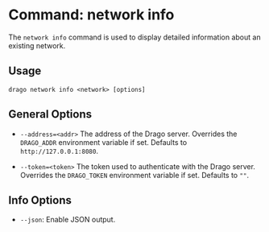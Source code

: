 # Command: network info

The `network info` command is used to display detailed information about an existing network.

## Usage

```
drago network info <network> [options]
```

## General Options

- `--address=<addr>`
    The address of the Drago server.
    Overrides the `DRAGO_ADDR` environment variable if set.
    Defaults to `http://127.0.0.1:8080`.

- `--token=<token>`
    The token used to authenticate with the Drago server.
    Overrides the `DRAGO_TOKEN` environment variable if set.
    Defaults to `""`.
 
## Info Options

- `--json`: Enable JSON output.

